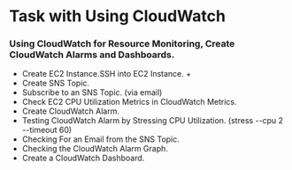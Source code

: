 # Task with Using CloudWatch 

### Using CloudWatch for Resource Monitoring, Create CloudWatch Alarms and Dashboards.
- Create EC2 Instance.SSH into EC2 Instance. +
- Create SNS Topic.
- Subscribe to an SNS Topic. (via email)
- Check EC2 CPU Utilization Metrics in CloudWatch Metrics.
- Create CloudWatch Alarm.
- Testing CloudWatch Alarm by Stressing CPU Utilization. (stress --cpu 2 --timeout 60)
- Checking For an Email from the SNS Topic.
- Checking the CloudWatch Alarm Graph.
- Create a CloudWatch Dashboard.






